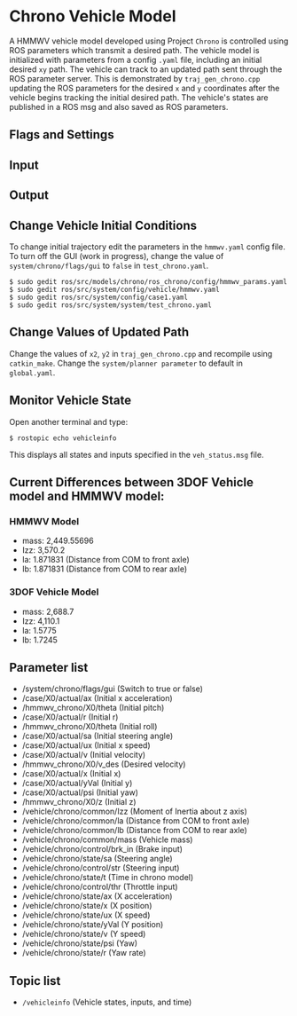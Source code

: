 # Chrono Vehicle Model
A HMMWV vehicle model developed using Project `Chrono` is controlled using ROS parameters which transmit a desired path. The vehicle model
is initialized with parameters from a config `.yaml` file, including an initial desired `xy` path. The vehicle can track to an updated path sent through the
ROS parameter server. This is demonstrated by `traj_gen_chrono.cpp` updating the ROS parameters for the desired `x` and `y` coordinates after the vehicle begins tracking
the initial desired path. The vehicle's states are published in a ROS msg and also saved as ROS parameters.

## Flags and Settings

## Input


## Output




## Change Vehicle Initial Conditions

To change initial trajectory edit the parameters in the `hmmwv.yaml` config file. To turn off the GUI (work in progress), change the value of `system/chrono/flags/gui` to `false` in `test_chrono.yaml`.

```
$ sudo gedit ros/src/models/chrono/ros_chrono/config/hmmwv_params.yaml
$ sudo gedit ros/src/system/config/vehicle/hmmwv.yaml
$ sudo gedit ros/src/system/config/case1.yaml
$ sudo gedit ros/src/system/system/test_chrono.yaml

```

## Change Values of Updated Path

Change the values of `x2`, `y2` in `traj_gen_chrono.cpp` and recompile using `catkin_make`. Change the `system/planner parameter` to default in `global.yaml`.

## Monitor Vehicle State

Open another terminal and type:

```
$ rostopic echo vehicleinfo

```
This displays all states and inputs specified in the `veh_status.msg` file.

## Current Differences between 3DOF Vehicle model and HMMWV model:

### HMMWV Model
- mass: 2,449.55696
- Izz: 3,570.2
- la: 1.871831 (Distance from COM to front axle)
- lb: 1.871831 (Distance from COM to rear axle)

### 3DOF Vehicle Model
- mass: 2,688.7
- Izz: 4,110.1
- la: 1.5775
- lb: 1.7245  

## Parameter list
- /system/chrono/flags/gui (Switch to true or false)
- /case/X0/actual/ax (Initial x acceleration)
- /hmmwv_chrono/X0/theta (Initial pitch)
- /case/X0/actual/r (Initial r)
- /hmmwv_chrono/X0/theta (Initial roll)
- /case/X0/actual/sa (Initial steering angle)
- /case/X0/actual/ux (Initial x speed)
- /case/X0/actual/v (Initial velocity)
- /hmmwv_chrono/X0/v_des (Desired velocity)
- /case/X0/actual/x (Initial x)
- /case/X0/actual/yVal (Initial y)
- /case/X0/actual/psi (Initial yaw)
- /hmmwv_chrono/X0/z (Initial z)
- /vehicle/chrono/common/Izz (Moment of Inertia about z axis)
- /vehicle/chrono/common/la (Distance from COM to front axle)
- /vehicle/chrono/common/lb (Distance from COM to rear axle)
- /vehicle/chrono/common/mass (Vehicle mass)
- /vehicle/chrono/control/brk_in (Brake input)
- /vehicle/chrono/state/sa (Steering angle)
- /vehicle/chrono/control/str (Steering input)
- /vehicle/chrono/state/t (Time in chrono model)
- /vehicle/chrono/control/thr (Throttle input)
- /vehicle/chrono/state/ax (X acceleration)
- /vehicle/chrono/state/x (X position)
- /vehicle/chrono/state/ux (X speed)
- /vehicle/chrono/state/yVal (Y position)
- /vehicle/chrono/state/v (Y speed)
- /vehicle/chrono/state/psi (Yaw)
- /vehicle/chrono/state/r (Yaw rate)

## Topic list
- `/vehicleinfo` (Vehicle states, inputs, and time)
